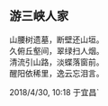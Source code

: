 ## 游三峡人家

山腰树遗墓，断壁还山垣。<br>
久俯丘壑间，翠绿扫人烟。<br>
清流引山路，淡蝶落窗前。<br>
醒阳依稀里，逸云忘泪言。<br>

2018/4/30, 10:18 于宜昌`